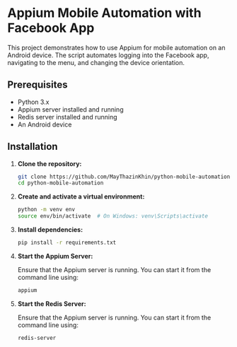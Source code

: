 # Appium Mobile Automation with Facebook App

This project demonstrates how to use Appium for mobile automation on an Android device. The script automates logging into the Facebook app, navigating to the menu, and changing the device orientation.

## Prerequisites

- Python 3.x
- Appium server installed and running
- Redis server installed and running
- An Android device

## Installation

1. **Clone the repository:**

    ```bash
    git clone https://github.com/MayThazinKhin/python-mobile-automation.git
    cd python-mobile-automation
    ```

2. **Create and activate a virtual environment:**

    ```bash
    python -m venv env
    source env/bin/activate  # On Windows: venv\Scripts\activate
    ```

3. **Install dependencies:**

    ```bash
    pip install -r requirements.txt
    

4. **Start the Appium Server:**

    Ensure that the Appium server is running. You can start it from the command line using:

    ```bash
    appium
    ```
5. **Start the Redis Server:**

    Ensure that the Appium server is running. You can start it from the command line using:

    ```bash
    redis-server
    ```
